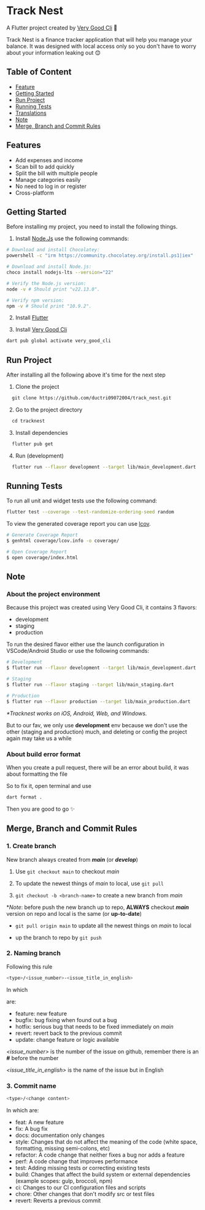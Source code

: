
# Track Nest

A Flutter project created by [Very Good Cli](https://cli.vgv.dev/) 🤖

Track Nest is a finance tracker application that will help you manage your balance. It was designed with local access only so you don't have to worry about your information leaking out 😊

## Table of Content

- [Feature](https://github.com/LeChayS/ductri09072004/track_nest?tab=readme-ov-file#features)
- [Getting Started](https://github.com/ductri09072004/track_nest?tab=readme-ov-file#getting-started)
- [Run Project](https://github.com/ductri09072004/track_nest?tab=readme-ov-file#run-project)
- [Running Tests](https://github.com/ductri09072004/track_nest?tab=readme-ov-file#running-tests)
- [Translations](https://github.com/ductri09072004/track_nest?tab=readme-ov-file#translations)
- [Note](https://github.com/ductri09072004/track_nest?tab=readme-ov-file#note)
- [Merge, Branch and Commit Rules](https://github.com/ductri09072004/track_nest?tab=readme-ov-file#merge-branch-and-commit-rules)

## Features

- Add expenses and income
- Scan bill to add quickly
- Split the bill with multiple people
- Manage categories easily
- No need to log in or register
- Cross-platform

## Getting Started

Before installing my project, you need to install the following things.

1. Install [Node.Js](https://nodejs.org/en) use the following commands:

```sh
# Download and install Chocolatey:
powershell -c "irm https://community.chocolatey.org/install.ps1|iex"

# Download and install Node.js:
choco install nodejs-lts --version="22"

# Verify the Node.js version:
node -v # Should print "v22.13.0".

# Verify npm version:
npm -v # Should print "10.9.2".
```

2. Install [Flutter](https://flutter.dev/)

3. Install [Very Good Cli](https://cli.vgv.dev/)

```bash
dart pub global activate very_good_cli
```

## Run Project

After installing all the following above it's time for the next step

1. Clone the project

```bash
  git clone https://github.com/ductri09072004/track_nest.git
```

2. Go to the project directory

```bash
  cd tracknest
```

3. Install dependencies

```bash
  flutter pub get
```

4. Run (development)

```bash
  flutter run --flavor development --target lib/main_development.dart
```

## Running Tests

To run all unit and widget tests use the following command:

```sh
flutter test --coverage --test-randomize-ordering-seed random
```

To view the generated coverage report you can use [lcov](https://github.com/linux-test-project/lcov).

```sh
# Generate Coverage Report
$ genhtml coverage/lcov.info -o coverage/

# Open Coverage Report
$ open coverage/index.html
```

## Note

### About the project environment

Because this project was created using Very Good Cli, it contains 3 flavors:

- development
- staging
- production

To run the desired flavor either use the launch configuration in VSCode/Android Studio or use the following commands:

```sh
# Development
$ flutter run --flavor development --target lib/main_development.dart

# Staging
$ flutter run --flavor staging --target lib/main_staging.dart

# Production
$ flutter run --flavor production --target lib/main_production.dart
```

_\*Tracknest works on iOS, Android, Web, and Windows._

But to our fav, we only use **development** env because we don't use the other (staging and production) much, and deleting or config the project again may take us a while

### About build error format

When you create a pull request, there will be an error about build, it was about formatting the file

So to fix it, open terminal and use

```bash
dart format .
```

Then you are good to go ✨

## Merge, Branch and Commit Rules

### 1. Create branch

New branch always created from _**main**_ (or _**develop**_)

1. Use `git checkout main` to checkout _main_

2. To update the newest things of _main_ to local, use `git pull`

3. `git checkout -b <branch-name>` to create a new branch from _main_

\*_Note_: before push the new branch up to repo, **ALWAYS** checkout _**main**_ version on repo and local is the same (or **up-to-date**)

- `git pull origin main` to update all the newest things on _main_ to local

- up the branch to repo by `git push`

### 2. Naming branch

Following this rule

```bash
<type>/<issue_number>-<issue_title_in_english>
```

In which

_<type>_ are:

- feature: new feature
- bugfix: bug fixing when found out a bug
- hotfix: serious bug that needs to be fixed immediately on _main_
- revert: revert back to the previous commit
- update: change feature or logic available

_<issue_number>_ is the number of the issue on github, remember there is an **#** before the number

_<issue_title_in_english>_ is the name of the issue but in English

### 3. Commit name

```bash
<type>/<change content>
```

In which _<type>_ are:

- feat: A new feature
- fix: A bug fix
- docs: documentation only changes
- style: Changes that do not affect the meaning of the code (white space, formatting, missing semi-colons, etc)
- refactor: A code change that neither fixes a bug nor adds a feature
- perf: A code change that improves performance
- test: Adding missing tests or correcting existing tests
- build: Changes that affect the build system or external dependencies (example scopes: gulp, broccoli, npm)
- ci: Changes to our CI configuration files and scripts
- chore: Other changes that don't modify src or test files
- revert: Reverts a previous commit
